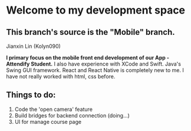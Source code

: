 # Welcome to my development space
## This branch's source is the "Mobile" branch.
Jianxin Lin (Kolyn090)

**I primary focus on the mobile front end development
of our App - Attendify Student.**
I also have experience with XCode and Swift. Java's Swing GUI framework.
React and React Native is completely new to me. I have not really worked with 
html, css before.

## Things to do:
1. Code the 'open camera' feature
2. Build bridges for backend connection (doing...)
3. UI for manage course page

